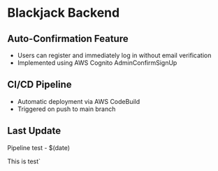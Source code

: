 # Blackjack Backend

## Auto-Confirmation Feature
- Users can register and immediately log in without email verification
- Implemented using AWS Cognito AdminConfirmSignUp

## CI/CD Pipeline
- Automatic deployment via AWS CodeBuild
- Triggered on push to main branch

## Last Update
Pipeline test - $(date) 

This is test`